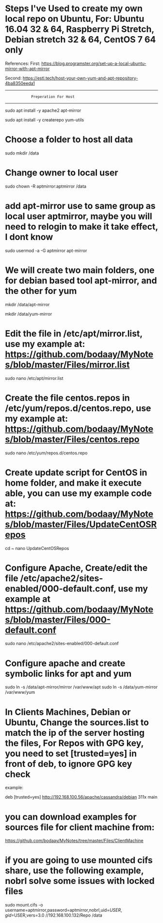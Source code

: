 # Steps I've Used to create my own local repo on Ubuntu, For: Ubuntu 16.04 32 & 64, Raspberry Pi Stretch, Debian stretch 32 & 64, CentOS 7 64 only

References:
First: 
https://blog.programster.org/set-up-a-local-ubuntu-mirror-with-apt-mirror

Second:
https://estl.tech/host-your-own-yum-and-apt-repository-4ba8350eeda1
*********************************************
                Preperation For Host
*********************************************

sudo apt install -y apache2 apt-mirror


sudo apt install -y createrepo yum-utils

# Choose a folder to host all data

sudo mkdir /data

# Change owner to local user

sudo chown -R aptmirror:aptmirror /data

# add apt-mirror use to same group as local user aptmirror, maybe you will need to relogin to make it take effect, I dont know

sudo usermod -a -G aptmirror apt-mirror

# We will create two main folders, one for debian based tool apt-mirror, and the other for yum

mkdir /data/apt-mirror

mkdir /data/yum-mirror

# Edit the file in /etc/apt/mirror.list, use my example at: https://github.com/bodaay/MyNotes/blob/master/Files/mirror.list

sudo nano /etc/apt/mirror.list

# Create the file centos.repos in /etc/yum/repos.d/centos.repo, use my example at: https://github.com/bodaay/MyNotes/blob/master/Files/centos.repo

sudo nano /etc/yum/repos.d/centos.repo

# Create update script for CentOS in home folder, and make it execute able, you can use my example code at: https://github.com/bodaay/MyNotes/blob/master/Files/UpdateCentOSRepos

cd ~
nano UpdateCentOSRepos

# Configure Apache, Create/edit the file /etc/apache2/sites-enabled/000-default.conf, use my example at https://github.com/bodaay/MyNotes/blob/master/Files/000-default.conf

sudo nano /etc/apache2/sites-enabled/000-default.conf

# Configure apache and create symbolic links for apt and yum

sudo ln -s /data/apt-mirror/mirror /var/www/apt
sudo ln -s /data/yum-mirror /var/www/yum


# In Clients Machines, Debian or Ubuntu, Change the sources.list to match the ip of the server hosting the files, For Repos with GPG key, you need to set [trusted=yes] in front of deb, to ignore GPG key check
example:


deb [trusted=yes]  http://192.168.100.56/apache/cassandra/debian 311x main

# you can download examples for sources file for client machine from: 
https://github.com/bodaay/MyNotes/tree/master/Files/ClientMachine

# if you are going to use mounted cifs share, use the following example, nobrl solve some issues with locked files

sudo mount.cifs -o username=aptmirror,password=aptmirror,nobrl,uid=$USER,gid=$USER,vers=3.0 //192.168.100.132/Repo /data

